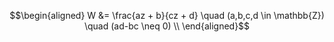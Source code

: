 $$\begin{aligned}
W &= \frac{az + b}{cz + d} \quad (a,b,c,d \in \mathbb{Z}) \quad (ad-bc \neq 0)  \\
\end{aligned}$$
